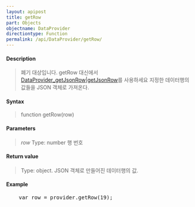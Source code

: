```yaml
---
layout: apipost
title: getRow
part: Objects
objectname: DataProvider
directiontype: Function
permalink: /api/DataProvider/getRow/
---
```



#### Description

> 폐기 대상입니다. getRow 대신에서 [DataProvider_getJsonRow|getJsonRow](/api/DataProvider/)를 사용하세요
> 지정한 데이터행의 값들을 JSON 객체로 가져온다.



#### Syntax

> function getRow(row)

#### Parameters

> *row*
> Type: number
> 행 번호

#### Return value

> Type: object.
> JSON 객체로 만들어진 데이터행의 값.

#### Example

<pre class="prettyprint">
    var row = provider.getRow(19);
</pre>


